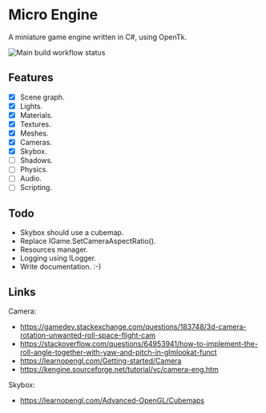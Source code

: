 # Micro Engine

A miniature game engine written in C#, using OpenTk.

![Main build workflow status](https://github.com/enif77/MicroEngine/actions/workflows/dotnet.yml/badge.svg)

## Features

- [x] Scene graph.
- [x] Lights.
- [x] Materials.
- [x] Textures.
- [x] Meshes.
- [x] Cameras.
- [x] Skybox. 
- [ ] Shadows.
- [ ] Physics.
- [ ] Audio.
- [ ] Scripting.

## Todo

- Skybox should use a cubemap.
- Replace IGame.SetCameraAspectRatio().
- Resources manager.
- Logging using ILogger.
- Write documentation. :-)


## Links

Camera:

- https://gamedev.stackexchange.com/questions/183748/3d-camera-rotation-unwanted-roll-space-flight-cam
- https://stackoverflow.com/questions/64953941/how-to-implement-the-roll-angle-together-with-yaw-and-pitch-in-glmlookat-funct
- https://learnopengl.com/Getting-started/Camera 
- https://kengine.sourceforge.net/tutorial/vc/camera-eng.htm
 
Skybox:

- https://learnopengl.com/Advanced-OpenGL/Cubemaps
